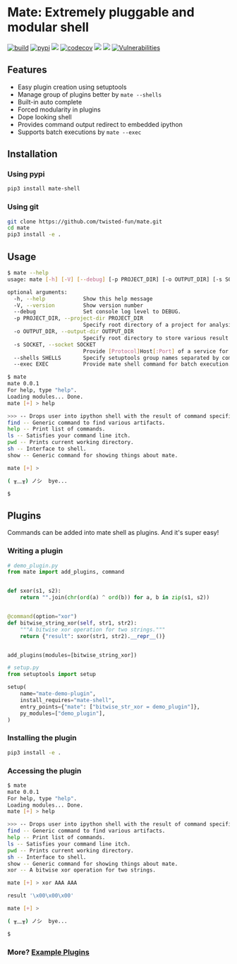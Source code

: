 # Mate: Extremely pluggable and modular shell
[![build](https://github.com/twisted-fun/mate/actions/workflows/python-package.yml/badge.svg)](https://github.com/twisted-fun/mate/actions/workflows/python-package.yml)
[![pypi](https://img.shields.io/pypi/v/mate-shell?logo=pypi)](https://pypi.org/project/mate-shell/)
[![](https://img.shields.io/github/license/twisted-fun/mate?logo=github)](https://github.com/twisted-fun/mate/blob/master/LICENSE)
[![codecov](https://codecov.io/gh/twisted-fun/mate/branch/master/graph/badge.svg?token=AIQF2UVD8B)](https://codecov.io/gh/twisted-fun/mate)
[![](https://img.shields.io/github/last-commit/twisted-fun/mate?logo=github)](https://github.com/twisted-fun/mate/commits/master)
[![](https://img.shields.io/badge/sentry-active-brightgreen)](https://sentry.io/organizations/r00t3r/projects/)
[![Vulnerabilities](https://sonarcloud.io/api/project_badges/measure?project=twisted-fun_mate&metric=vulnerabilities)](https://sonarcloud.io/dashboard?id=twisted-fun_mate)
## Features
- Easy plugin creation using setuptools
- Manage group of plugins better by `mate --shells`
- Built-in auto complete
- Forced modularity in plugins
- Dope looking shell
- Provides command output redirect to embedded ipython
- Supports batch executions by `mate --exec`

## Installation
### Using pypi
```bash
pip3 install mate-shell
```
### Using git
```bash
git clone https://github.com/twisted-fun/mate.git
cd mate
pip3 install -e .
```

## Usage
```bash
$ mate --help
usage: mate [-h] [-V] [--debug] [-p PROJECT_DIR] [-o OUTPUT_DIR] [-s SOCKET] [--shells SHELLS] [--exec EXEC]

optional arguments:
  -h, --help            Show this help message
  -V, --version         Show version number
  --debug               Set console log level to DEBUG.
  -p PROJECT_DIR, --project-dir PROJECT_DIR
                        Specify root directory of a project for analysis.
  -o OUTPUT_DIR, --output-dir OUTPUT_DIR
                        Specify root directory to store various result files.
  -s SOCKET, --socket SOCKET
                        Provide [Protocol]Host[:Port] of a service for analysis.
  --shells SHELLS       Specify setuptools group names separated by comma to fetch plugins instead of default 'mate'.
  --exec EXEC           Provide mate shell command for batch execution.
```
```bash
$ mate
mate 0.0.1
For help, type "help".
Loading modules... Done.
mate [+] > help

>>> -- Drops user into ipython shell with the result of command specified.
find -- Generic command to find various artifacts.
help -- Print list of commands.
ls -- Satisfies your command line itch.
pwd -- Prints current working directory.
sh -- Interface to shell.
show -- Generic command for showing things about mate.

mate [+] >

( ╥﹏╥) ノシ  bye...

$
```

## Plugins
Commands can be added into mate shell as plugins. And it's super easy!
### Writing a plugin
```python
# demo_plugin.py
from mate import add_plugins, command


def sxor(s1, s2):
    return "".join(chr(ord(a) ^ ord(b)) for a, b in zip(s1, s2))


@command(option="xor")
def bitwise_string_xor(self, str1, str2):
    """A bitwise xor operation for two strings."""
    return {"result": sxor(str1, str2).__repr__()}


add_plugins(modules=[bitwise_string_xor])
```
```python
# setup.py
from setuptools import setup

setup(
    name="mate-demo-plugin",
    install_requires="mate-shell",
    entry_points={"mate": ["bitwise_str_xor = demo_plugin"]},
    py_modules=["demo_plugin"],
)
```

### Installing the plugin
```bash
pip3 install -e .
```

### Accessing the plugin
```bash
$ mate
mate 0.0.1
For help, type "help".
Loading modules... Done.
mate [+] > help

>>> -- Drops user into ipython shell with the result of command specified.
find -- Generic command to find various artifacts.
help -- Print list of commands.
ls -- Satisfies your command line itch.
pwd -- Prints current working directory.
sh -- Interface to shell.
show -- Generic command for showing things about mate.
xor -- A bitwise xor operation for two strings.

mate [+] > xor AAA AAA

result '\x00\x00\x00'

mate [+] >

( ╥﹏╥) ノシ  bye...

$
```

### More? [Example Plugins](https://github.com/twisted-fun/mate-infosec-plugins)
